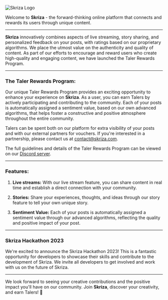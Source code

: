 ![Skriza Logo](https://skriza.com/assets/images/logo.png)

Welcome to **Skriza** - the forward-thinking online platform that connects and rewards its users through unique content.

---

**Skriza** innovatively combines aspects of live streaming, story sharing, and personalized feedback on your posts, with ratings based on our proprietary algorithms. We place the utmost value on the authenticity and quality of content. As part of our efforts to encourage and reward users who create high-quality and engaging content, we have launched the Taler Rewards Program.

---

### The Taler Rewards Program:

Our unique Taler Rewards Program provides an exciting opportunity to enhance your experience on **Skriza**. As a user, you can earn Talers by actively participating and contributing to the community. Each of your posts is automatically assigned a sentiment value, based on our own advanced algorithms, that helps foster a constructive and positive atmosphere throughout the entire community.

Talers can be spent both on our platform for extra visibility of your posts and with our external partners for vouchers. If you're interested in a partnership, please contact us at [contact@skriza.com](mailto:contact@skriza.com). 

The full guidelines and details of the Taler Rewards Program can be viewed on our [Discord server](https://discord.gg/U6y3B9ncS8).

---

### Features:

1. **Live streams:** With our live stream feature, you can share content in real time and establish a direct connection with your community.

2. **Stories:** Share your experiences, thoughts, and ideas through our story feature to tell your own unique story.

3. **Sentiment Value:** Each of your posts is automatically assigned a sentiment value through our advanced algorithms, reflecting the quality and positive impact of your post.

---

### Skriza Hackathon 2023

We're excited to announce the Skriza Hackathon 2023! This is a fantastic opportunity for developers to showcase their skills and contribute to the development of Skriza. We invite all developers to get involved and work with us on the future of Skriza.

---

We look forward to seeing your creative contributions and the positive impact you'll have on our community. Join **Skriza**, discover your creativity, and earn Talers! 🚀
